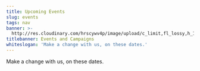 ```yaml
---
title: Upcoming Events
slug: events
tags: nav
banner: >-
  http://res.cloudinary.com/hrscywv4p/image/upload/c_limit,fl_lossy,h_1500,w_2000,f_auto,q_auto/v1/1378019/kilarov-zaneit-634702-unsplash_zfrfwx.jpg
titlebanner: Events and Campaigns
whiteslogan: 'Make a change with us, on these dates.'
---
```

<p class="lead">Make a change with us, on these dates.</p>
